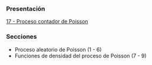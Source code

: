 ### Presentación

[17 - Proceso contador de Poisson](https://www.overleaf.com/project/5edee7288ae5990001cae182)

### Secciones
- Proceso aleatorio de Poisson (1 - 6)
- Funciones de densidad del proceso de Poisson (7 - 9)
